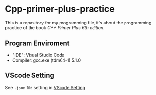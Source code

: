 # Cpp-primer-plus-practice
This is a repository for my programming file, it's about the programming practice of the book *C++ Primer Plus 6th edition*.

## Program Enviroment
* "IDE": Visual Studio Code
* Compiler: gcc.exe (tdm64-1) 5.1.0

## VScode Setting
See `.json` file setting in 
[VScode Setting](https://github.com/DXie123/Cpp-primer-plus-practice/tree/master/.vscode)